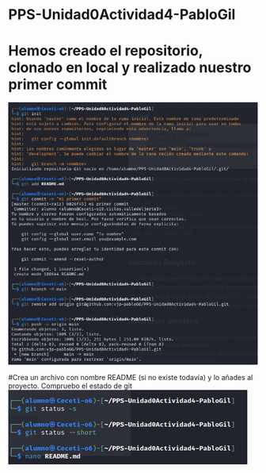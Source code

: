 # PPS-Unidad0Actividad4-PabloGil
# Hemos creado el repositorio, clonado en local y realizado nuestro primer commit
![](/images/Cap1.png)


#Crea un archivo con nombre README (si no existe todavía) y lo añades al proyecto. Compruebo el estado de git
![](/images/Cap2.png)
